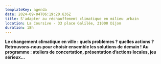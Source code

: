 ```yaml
---
templateKey: agenda
date: 2024-09-04T06:19:20.836Z
title: S'adapter au réchauffement climatique en milieu urbain
location: La Coursive - 33 place Galilée, 21000 Dijon
duration: 18h
---
```

<!--StartFragment-->

**Le changement climatique en ville : quels problèmes ? quelles actions ? Retrouvons-nous pour choisir ensemble les solutions de demain ! Au programme : ateliers de concertation, présentation d’actions locales, jeu sérieux…**

<!--EndFragment-->